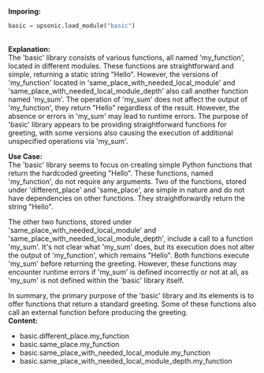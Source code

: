 <b class="custom_code_highlight_green">Imporing:</b><br>
```python
basic = upsonic.load_module("basic")
```
<br><b class="custom_code_highlight_green">Explanation:</b><br>The 'basic' library consists of various functions, all named 'my_function', located in different modules. These functions are straightforward and simple, returning a static string "Hello". However, the versions of 'my_function' located in 'same_place_with_needed_local_module' and 'same_place_with_needed_local_module_depth' also call another function named 'my_sum'. The operation of 'my_sum' does not affect the output of 'my_function', they return "Hello" regardless of the result. However, the absence or errors in 'my_sum' may lead to runtime errors. The purpose of 'basic' library appears to be providing straightforward functions for greeting, with some versions also causing the execution of additional unspecified operations via 'my_sum'.

<b class="custom_code_highlight_green">Use Case:</b><br>The 'basic' library seems to focus on creating simple Python functions that return the hardcoded greeting "Hello". These functions, named 'my_function', do not require any arguments. Two of the functions, stored under 'different_place' and 'same_place', are simple in nature and do not have dependencies on other functions. They straightforwardly return the string "Hello". 

The other two functions, stored under 'same_place_with_needed_local_module' and 'same_place_with_needed_local_module_depth', include a call to a function 'my_sum'. It's not clear what 'my_sum' does, but its execution does not alter the output of 'my_function', which remains "Hello". Both functions execute 'my_sum' before returning the greeting. However, these functions may encounter runtime errors if 'my_sum' is defined incorrectly or not at all, as 'my_sum' is not defined within the 'basic' library itself. 

In summary, the primary purpose of the 'basic' library and its elements is to offer functions that return a standard greeting. Some of these functions also call an external function before producing the greeting.
<br><b class="custom_code_highlight_green">Content:</b><br>
  - basic.different_place.my_function
  - basic.same_place.my_function
  - basic.same_place_with_needed_local_module.my_function
  - basic.same_place_with_needed_local_module_depth.my_function
